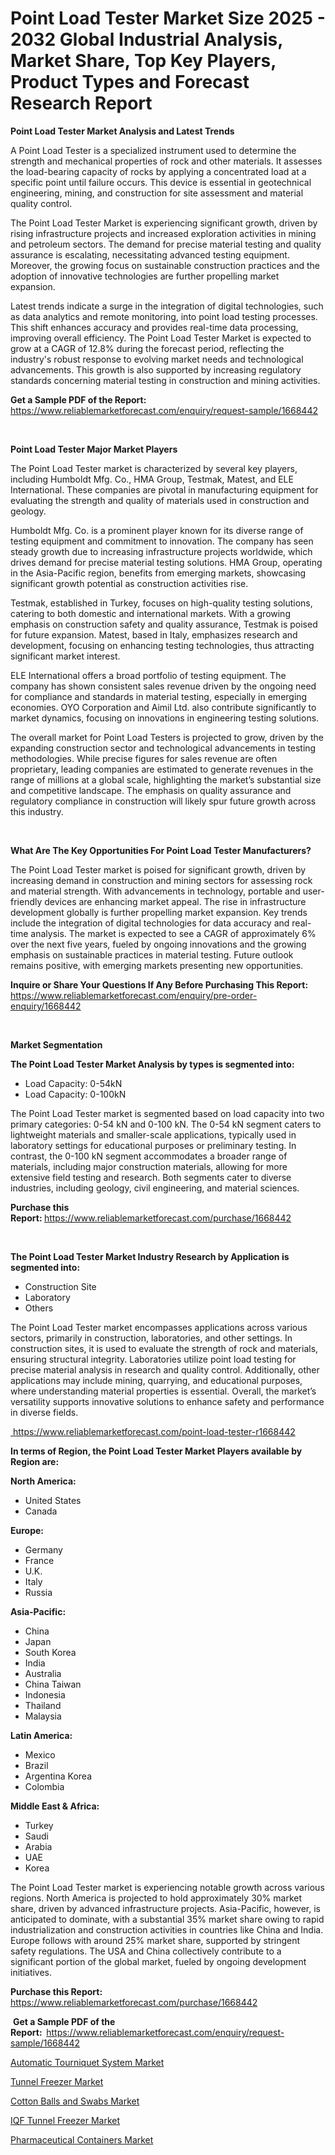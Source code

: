<p><h1>Point Load Tester Market Size 2025 - 2032 Global Industrial Analysis, Market Share, Top Key Players, Product Types and Forecast Research Report</h1></p><p><strong>Point Load Tester Market Analysis and Latest Trends</strong></p>
<p><p>A Point Load Tester is a specialized instrument used to determine the strength and mechanical properties of rock and other materials. It assesses the load-bearing capacity of rocks by applying a concentrated load at a specific point until failure occurs. This device is essential in geotechnical engineering, mining, and construction for site assessment and material quality control.</p><p>The Point Load Tester Market is experiencing significant growth, driven by rising infrastructure projects and increased exploration activities in mining and petroleum sectors. The demand for precise material testing and quality assurance is escalating, necessitating advanced testing equipment. Moreover, the growing focus on sustainable construction practices and the adoption of innovative technologies are further propelling market expansion.</p><p>Latest trends indicate a surge in the integration of digital technologies, such as data analytics and remote monitoring, into point load testing processes. This shift enhances accuracy and provides real-time data processing, improving overall efficiency. The Point Load Tester Market is expected to grow at a CAGR of 12.8% during the forecast period, reflecting the industry's robust response to evolving market needs and technological advancements. This growth is also supported by increasing regulatory standards concerning material testing in construction and mining activities.</p></p>
<p><strong>Get a Sample PDF of the Report:&nbsp;</strong> <a href="https://www.reliablemarketforecast.com/enquiry/request-sample/1668442?utm_campaign=1897&utm_medium=2&utm_source=Github&utm_content=ia&utm_term=10042025&utm_id=point-load-tester">https://www.reliablemarketforecast.com/enquiry/request-sample/1668442</a></p>
<p>&nbsp;</p>
<p><strong>Point Load Tester Major Market Players</strong></p>
<p><p>The Point Load Tester market is characterized by several key players, including Humboldt Mfg. Co., HMA Group, Testmak, Matest, and ELE International. These companies are pivotal in manufacturing equipment for evaluating the strength and quality of materials used in construction and geology.</p><p>Humboldt Mfg. Co. is a prominent player known for its diverse range of testing equipment and commitment to innovation. The company has seen steady growth due to increasing infrastructure projects worldwide, which drives demand for precise material testing solutions. HMA Group, operating in the Asia-Pacific region, benefits from emerging markets, showcasing significant growth potential as construction activities rise.</p><p>Testmak, established in Turkey, focuses on high-quality testing solutions, catering to both domestic and international markets. With a growing emphasis on construction safety and quality assurance, Testmak is poised for future expansion. Matest, based in Italy, emphasizes research and development, focusing on enhancing testing technologies, thus attracting significant market interest.</p><p>ELE International offers a broad portfolio of testing equipment. The company has shown consistent sales revenue driven by the ongoing need for compliance and standards in material testing, especially in emerging economies. OYO Corporation and Aimil Ltd. also contribute significantly to market dynamics, focusing on innovations in engineering testing solutions.</p><p>The overall market for Point Load Testers is projected to grow, driven by the expanding construction sector and technological advancements in testing methodologies. While precise figures for sales revenue are often proprietary, leading companies are estimated to generate revenues in the range of millions at a global scale, highlighting the market’s substantial size and competitive landscape. The emphasis on quality assurance and regulatory compliance in construction will likely spur future growth across this industry.</p></p>
<p>&nbsp;</p>
<p><strong>What Are The Key Opportunities For Point Load Tester Manufacturers?</strong></p>
<p><p>The Point Load Tester market is poised for significant growth, driven by increasing demand in construction and mining sectors for assessing rock and material strength. With advancements in technology, portable and user-friendly devices are enhancing market appeal. The rise in infrastructure development globally is further propelling market expansion. Key trends include the integration of digital technologies for data accuracy and real-time analysis. The market is expected to see a CAGR of approximately 6% over the next five years, fueled by ongoing innovations and the growing emphasis on sustainable practices in material testing. Future outlook remains positive, with emerging markets presenting new opportunities.</p></p>
<p><strong>Inquire or Share Your Questions If Any Before Purchasing This Report:</strong> <a href="https://www.reliablemarketforecast.com/enquiry/pre-order-enquiry/1668442?utm_campaign=1897&utm_medium=2&utm_source=Github&utm_content=ia&utm_term=10042025&utm_id=point-load-tester">https://www.reliablemarketforecast.com/enquiry/pre-order-enquiry/1668442</a></p>
<p>&nbsp;</p>
<p><strong>Market Segmentation</strong></p>
<p><strong>The Point Load Tester Market Analysis by types is segmented into:</strong></p>
<p><ul><li>Load Capacity: 0-54kN</li><li>Load Capacity: 0-100kN</li></ul></p>
<p><p>The Point Load Tester market is segmented based on load capacity into two primary categories: 0-54 kN and 0-100 kN. The 0-54 kN segment caters to lightweight materials and smaller-scale applications, typically used in laboratory settings for educational purposes or preliminary testing. In contrast, the 0-100 kN segment accommodates a broader range of materials, including major construction materials, allowing for more extensive field testing and research. Both segments cater to diverse industries, including geology, civil engineering, and material sciences.</p></p>
<p><strong>Purchase this Report:&nbsp;</strong><a href="https://www.reliablemarketforecast.com/purchase/1668442?utm_campaign=1897&utm_medium=2&utm_source=Github&utm_content=ia&utm_term=10042025&utm_id=point-load-tester">https://www.reliablemarketforecast.com/purchase/1668442</a></p>
<p>&nbsp;</p>
<p><strong>The Point Load Tester Market Industry Research by Application is segmented into:</strong></p>
<p><ul><li>Construction Site</li><li>Laboratory</li><li>Others</li></ul></p>
<p><p>The Point Load Tester market encompasses applications across various sectors, primarily in construction, laboratories, and other settings. In construction sites, it is used to evaluate the strength of rock and materials, ensuring structural integrity. Laboratories utilize point load testing for precise material analysis in research and quality control. Additionally, other applications may include mining, quarrying, and educational purposes, where understanding material properties is essential. Overall, the market’s versatility supports innovative solutions to enhance safety and performance in diverse fields.</p></p>
<p><a href="https://www.reliablemarketforecast.com/point-load-tester-r1668442?utm_campaign=1897&utm_medium=2&utm_source=Github&utm_content=ia&utm_term=10042025&utm_id=point-load-tester">&nbsp;https://www.reliablemarketforecast.com/point-load-tester-r1668442</a></p>
<p><strong>In terms of Region, the Point Load Tester Market Players available by Region are:</strong></p>
<p>
    <p> <strong> North America: </strong>
        <ul>
            <li>United States</li>
            <li>Canada</li>
        </ul>
        </p> 
    <p> <strong> Europe: </strong>
        <ul>
            <li>Germany</li>
            <li>France</li>
            <li>U.K.</li>
            <li>Italy</li>
            <li>Russia</li>
        </ul>
        </p> 
    <p> <strong> Asia-Pacific: </strong>
        <ul>
            <li>China</li>
            <li>Japan</li>
            <li>South Korea</li>
            <li>India</li>
            <li>Australia</li>
            <li>China Taiwan</li>
            <li>Indonesia</li>
            <li>Thailand</li>
            <li>Malaysia</li>
        </ul>
        </p> 
    <p> <strong> Latin America: </strong>
        <ul>
            <li>Mexico</li>
            <li>Brazil</li>
            <li>Argentina Korea</li>
            <li>Colombia</li>
        </ul>
        </p> 
    <p> <strong> Middle East & Africa: </strong>
        <ul>
            <li>Turkey</li>
            <li>Saudi</li>
            <li>Arabia</li>
            <li>UAE</li>
            <li>Korea</li>
        </ul>
    </p>
    </p>
<p><p>The Point Load Tester market is experiencing notable growth across various regions. North America is projected to hold approximately 30% market share, driven by advanced infrastructure projects. Asia-Pacific, however, is anticipated to dominate, with a substantial 35% market share owing to rapid industrialization and construction activities in countries like China and India. Europe follows with around 25% market share, supported by stringent safety regulations. The USA and China collectively contribute to a significant portion of the global market, fueled by ongoing development initiatives.</p></p>
<p><strong>Purchase this Report: </strong><a href="https://www.reliablemarketforecast.com/purchase/1668442?utm_campaign=1897&utm_medium=2&utm_source=Github&utm_content=ia&utm_term=10042025&utm_id=point-load-tester">https://www.reliablemarketforecast.com/purchase/1668442</a></p>
<p>&nbsp;<strong>Get a Sample PDF of the Report:&nbsp;&nbsp;</strong><a href="https://www.reliablemarketforecast.com/enquiry/request-sample/1668442?utm_campaign=1897&utm_medium=2&utm_source=Github&utm_content=ia&utm_term=10042025&utm_id=point-load-tester">https://www.reliablemarketforecast.com/enquiry/request-sample/1668442</a></p>
<p><strong></strong></p>
<p><p><a href="https://www.linkedin.com/pulse/automatic-tourniquet-system-market-revenue-forecast-based-industry-rtqzf?utm_campaign=1897&utm_medium=2&utm_source=Github&utm_content=ia&utm_term=10042025&utm_id=point-load-tester">Automatic Tourniquet System Market</a></p><p><a href="https://github.com/messonmengen75/Market-Research-Report-List-1/blob/main/tunnel-freezer-market.md?utm_campaign=1897&utm_medium=2&utm_source=Github&utm_content=ia&utm_term=10042025&utm_id=point-load-tester">Tunnel Freezer Market</a></p><p><a href="https://www.linkedin.com/pulse/global-cotton-balls-swabs-market-size-2025-2032-insights-sales-ykeof?utm_campaign=1897&utm_medium=2&utm_source=Github&utm_content=ia&utm_term=10042025&utm_id=point-load-tester">Cotton Balls and Swabs Market</a></p><p><a href="https://github.com/zymerivarrik6/Market-Research-Report-List-1/blob/main/iqf-tunnel-freezer-market.md?utm_campaign=1897&utm_medium=2&utm_source=Github&utm_content=ia&utm_term=10042025&utm_id=point-load-tester">IQF Tunnel Freezer Market</a></p><p><a href="https://www.linkedin.com/pulse/examining-market-forces-influencing-pharmaceutical-containers-yhuuf?utm_campaign=1897&utm_medium=2&utm_source=Github&utm_content=ia&utm_term=10042025&utm_id=point-load-tester">Pharmaceutical Containers Market</a></p></p>